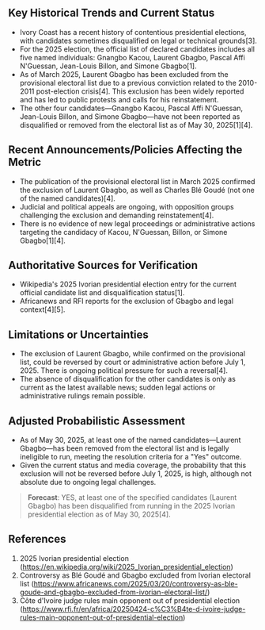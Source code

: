 ## Key Historical Trends and Current Status

- Ivory Coast has a recent history of contentious presidential elections, with candidates sometimes disqualified on legal or technical grounds[3].
- For the 2025 election, the official list of declared candidates includes all five named individuals: Gnangbo Kacou, Laurent Gbagbo, Pascal Affi N'Guessan, Jean-Louis Billon, and Simone Gbagbo[1].
- As of March 2025, Laurent Gbagbo has been excluded from the provisional electoral list due to a previous conviction related to the 2010-2011 post-election crisis[4]. This exclusion has been widely reported and has led to public protests and calls for his reinstatement.
- The other four candidates—Gnangbo Kacou, Pascal Affi N'Guessan, Jean-Louis Billon, and Simone Gbagbo—have not been reported as disqualified or removed from the electoral list as of May 30, 2025[1][4].

## Recent Announcements/Policies Affecting the Metric

- The publication of the provisional electoral list in March 2025 confirmed the exclusion of Laurent Gbagbo, as well as Charles Blé Goudé (not one of the named candidates)[4].
- Judicial and political appeals are ongoing, with opposition groups challenging the exclusion and demanding reinstatement[4].
- There is no evidence of new legal proceedings or administrative actions targeting the candidacy of Kacou, N'Guessan, Billon, or Simone Gbagbo[1][4].

## Authoritative Sources for Verification

- Wikipedia's 2025 Ivorian presidential election entry for the current official candidate list and disqualification status[1].
- Africanews and RFI reports for the exclusion of Gbagbo and legal context[4][5].

## Limitations or Uncertainties

- The exclusion of Laurent Gbagbo, while confirmed on the provisional list, could be reversed by court or administrative action before July 1, 2025. There is ongoing political pressure for such a reversal[4].
- The absence of disqualification for the other candidates is only as current as the latest available news; sudden legal actions or administrative rulings remain possible.

## Adjusted Probabilistic Assessment

- As of May 30, 2025, at least one of the named candidates—Laurent Gbagbo—has been removed from the electoral list and is legally ineligible to run, meeting the resolution criteria for a "Yes" outcome.
- Given the current status and media coverage, the probability that this exclusion will not be reversed before July 1, 2025, is high, although not absolute due to ongoing legal challenges.

> **Forecast**: YES, at least one of the specified candidates (Laurent Gbagbo) has been disqualified from running in the 2025 Ivorian presidential election as of May 30, 2025[4].

## References

1. 2025 Ivorian presidential election (https://en.wikipedia.org/wiki/2025_Ivorian_presidential_election)
4. Controversy as Blé Goudé and Gbagbo excluded from Ivorian electoral list (https://www.africanews.com/2025/03/20/controversy-as-ble-goude-and-gbagbo-excluded-from-ivorian-electoral-list/)
5. Côte d'Ivoire judge rules main opponent out of presidential election (https://www.rfi.fr/en/africa/20250424-c%C3%B4te-d-ivoire-judge-rules-main-opponent-out-of-presidential-election)